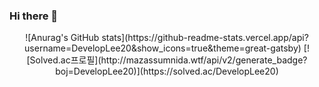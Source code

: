 ### Hi there 👋

<div align="center">
    ![Anurag's GitHub stats](https://github-readme-stats.vercel.app/api?username=DevelopLee20&show_icons=true&theme=great-gatsby)
    [![Solved.ac프로필](http://mazassumnida.wtf/api/v2/generate_badge?boj=DevelopLee20)](https://solved.ac/DevelopLee20)
</div>
<!--
**DevelopLee20/DevelopLee20** is a ✨ _special_ ✨ repository because its `README.md` (this file) appears on your GitHub profile.

Here are some ideas to get you started:

- 🔭 I’m currently working on ...
- 🌱 I’m currently learning ...
- 👯 I’m looking to collaborate on ...
- 🤔 I’m looking for help with ...
- 💬 Ask me about ...
- 📫 How to reach me: ...
- 😄 Pronouns: ...
- ⚡ Fun fact: ...
-->
